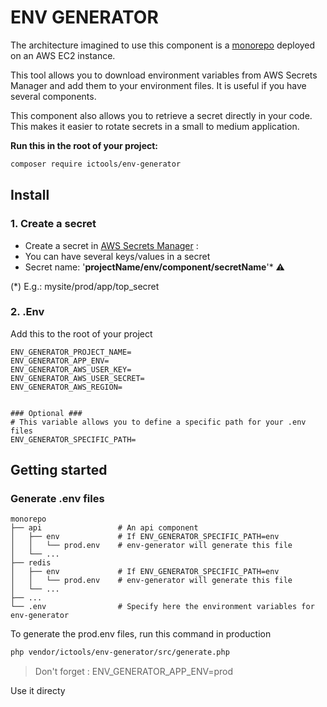 # ENV GENERATOR

The architecture imagined to use this component is a [monorepo](https://en.wikipedia.org/wiki/Monorepo) deployed on an AWS EC2 instance.

This tool allows you to download environment variables from AWS Secrets Manager and add them to your environment files.
It is useful if you have several components.

This component also allows you to retrieve a secret directly in your code. This makes it easier to rotate secrets in a small to medium application.

**Run this in the root of your project:**
```bash
composer require ictools/env-generator  
```

## Install

### 1. Create a secret

- Create a secret in [AWS Secrets Manager](https://eu-west-3.console.aws.amazon.com/secretsmanager) :
- You can have several keys/values in a secret
- Secret name: '**projectName/env/component/secretName**'* ⚠

(*) E.g.: mysite/prod/app/top_secret

### 2. .Env

Add this to the root of your project

```
ENV_GENERATOR_PROJECT_NAME=
ENV_GENERATOR_APP_ENV=
ENV_GENERATOR_AWS_USER_KEY=
ENV_GENERATOR_AWS_USER_SECRET=
ENV_GENERATOR_AWS_REGION=


### Optional ###
# This variable allows you to define a specific path for your .env files
ENV_GENERATOR_SPECIFIC_PATH=
```

## Getting started

### Generate .env files

```
monorepo
├── api                 # An api component
│   ├── env             # If ENV_GENERATOR_SPECIFIC_PATH=env
│   │   └── prod.env    # env-generator will generate this file
│   └── ...             
├── redis               
│   ├── env             # If ENV_GENERATOR_SPECIFIC_PATH=env  
│   │   └── prod.env    # env-generator will generate this file
│   └── ... 
├── ... 
└── .env                # Specify here the environment variables for env-generator
```

To generate the prod.env files, run this command in production

```bash
php vendor/ictools/env-generator/src/generate.php
```

> Don't forget : ENV_GENERATOR_APP_ENV=prod

Use it directy